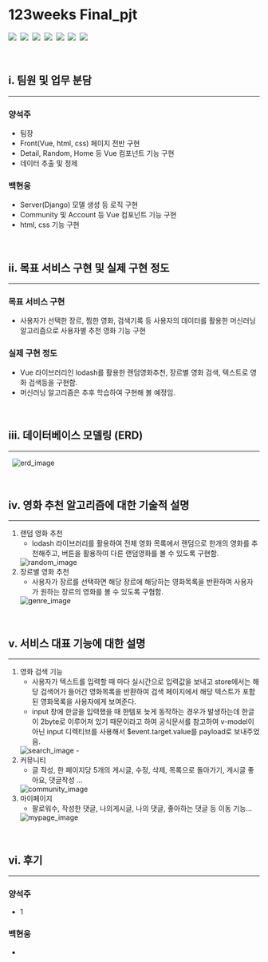 # 123weeks Final_pjt
<img src="https://img.shields.io/badge/Python 3.9-3766AB?style=flat-square&logo=Python&logoColor=white"/>&nbsp;
<img src="https://img.shields.io/badge/django 3.2-092E20?style=flat-square&logo=django&logoColor=white"/>&nbsp;
<img src="https://img.shields.io/badge/Node.js 1.6-339933?style=flat-square&logo=Node.js&logoColor=white"/>&nbsp;
<img src="https://img.shields.io/badge/Vue.js-4FC08D?style=flat-square&logo=Vue.js&logoColor=white"/>&nbsp;
<img src="https://img.shields.io/badge/CSS3-1572B6?style=flat-square&logo=css3&logoColor=white"/>&nbsp;
<img src="https://img.shields.io/badge/HTML5-E34F26?style=flat-square&logo=html5&logoColor=white"/>&nbsp;
<img src="https://img.shields.io/badge/Bootstrapap-7952B3?style=flat-square&logo=bootstrap&logoColor=white"/>

&nbsp;
## i. 팀원 및 업무 분담
---
### 양석주
- 팀장
- Front(Vue, html, css) 페이지 전반 구현
- Detail, Random, Home 등 Vue 컴포넌트 기능 구현
- 데이터 추출 및 정제

### 백현웅
- Server(Django) 모델 생성 등 로직 구현
- Community 및 Account 등 Vue 컴포넌트 기능 구현 
- html, css 기능 구현

&nbsp;
## ii. 목표 서비스 구현 및 실제 구현 정도
---
### 목표 서비스 구현
- 사용자가 선택한 장르, 찜한 영화, 검색기록 등 사용자의 데이터를 활용한 머신러닝 알고리즘으로 사용자별 추천 영화 기능 구현
### 실제 구현 정도
- Vue 라이브러리인 lodash를 활용한 랜덤영화추천, 장르별 영화 검색, 텍스트로 영화 검색등을 구현함.
- 머신러닝 알고리즘은 추후 학습하여 구현해 볼 예정임.

&nbsp;
## iii. 데이터베이스 모델링 (ERD)
---
&nbsp;
<img src="./readme_image/erd_image.png" title="erd_image"/>

&nbsp;
## iv. 영화 추천 알고리즘에 대한 기술적 설명
---
1. 랜덤 영화 추천
   - lodash 라이브러리를 활용하여 전체 영화 목록에서 랜덤으로 한개의 영화를 추천해주고, 버튼을 활용하여 다른 랜덤영화를 볼 수 있도록 구현함.
    &nbsp;
    <img src="./readme_image/random_image.PNG" title="random_image"/>
    &nbsp;
2. 장르별 영화 추천
   - 사용자가 장르를 선택하면 해당 장르에 해당하는 영화목록을 반환하여 사용자가 원하는 장르의 영화를 볼 수 있도록 구혐함.
    &nbsp;
    <img src="./readme_image/genre_image.PNG" title="genre_image"/>
&nbsp;
## v. 서비스 대표 기능에 대한 설명
---
1. 영화 검색 기능
   - 사용자가 텍스트를 입력할 때 마다 실시간으로 입력값을 보내고 store에서는 해당 검색어가 들어간 영화목록을 반환하여 검색 페이지에서 해당 텍스트가 포함된 영화목록을 사용자에게 보여준다.
   - input 창에 한글을 입력했을 때 한템포 늦게 동작하는 경우가 발생하는데 한글이 2byte로 이루어져 있기 때문이라고 하여 공식문서를 참고하여 v-model이 아닌 input 디렉티브를 사용해서 $event.target.value를 payload로 보내주었음.
    &nbsp;
    <img src="./readme_image/search_image.PNG" title="search_image"/>
   -  
2. 커뮤니티
   - 글 작성, 한 페이지당 5개의 게시글, 수정, 삭제, 목록으로 돌아가기, 게시글 좋아요, 댓글작성 ...
    &nbsp;
    <img src="./readme_image/community_image.jpg" title="community_image"/>
3. 마이페이지
   - 팔로워수, 작성한 댓글, 나의게시글, 나의 댓글, 좋아하는 댓글 등 이동 기능...
    &nbsp;
    <img src="./readme_image/mypage_image.PNG" title="mypage_image"/>
&nbsp;
## vi. 후기
---
### 양석주
- 1
### 백현웅
- 